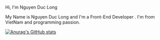 Hi, I'm Nguyen Duc Long

My Name is Nguyen Duc Long and I'm a Front-End Developer . I'm from VietNam and programming passion.

[![Anurag's GitHub stats](https://github-readme-stats.vercel.app/api?username=anuraghazra)](https://github.com/anuraghazra/github-readme-stats)
